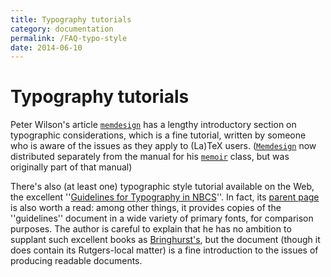 ```yaml
---
title: Typography tutorials
category: documentation
permalink: /FAQ-typo-style
date: 2014-06-10
---
```


# Typography tutorials

Peter Wilson's article [`memdesign`](https://ctan.org/pkg/memdesign) has a lengthy introductory
section on typographic considerations, which is a fine tutorial,
written by someone who is aware of the issues as they apply to
(La)TeX users.  ([`Memdesign`](https://ctan.org/pkg/Memdesign) now distributed separately from
the manual for his [`memoir`](https://ctan.org/pkg/memoir) class, but was originally part of
that manual)

There's also (at least one) typographic style tutorial available on
the Web, the excellent 
''[Guidelines for Typography in NBCS](http://www.nbcs.rutgers.edu/~hedrick/typography/typography.janson-syntax.107514.pdf)''.
In fact, its 
[parent page](http://www.nbcs.rutgers.edu/~hedrick/typography/index.html)
is also worth a read: among other things, it provides copies of the
''guidelines'' document in a wide variety of primary fonts, for
comparison purposes.  The author is careful to explain that he has no
ambition to supplant such excellent books as
[Bringhurst's](FAQ-type-books.md), but the document (though it does
contain its Rutgers-local matter) is a fine introduction to the issues
of producing readable documents.

